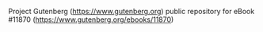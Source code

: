 Project Gutenberg (https://www.gutenberg.org) public repository for eBook #11870 (https://www.gutenberg.org/ebooks/11870)
